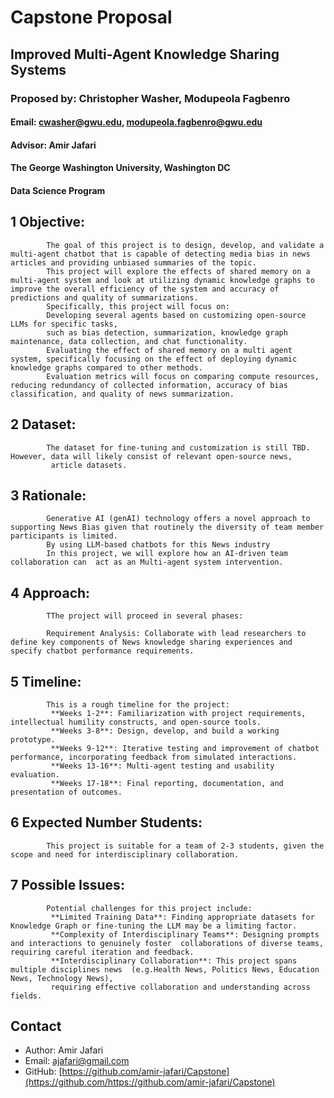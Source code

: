 
# Capstone Proposal
## Improved Multi-Agent Knowledge Sharing Systems
### Proposed by: Christopher Washer, Modupeola Fagbenro
#### Email: cwasher@gwu.edu, modupeola.fagbenro@gwu.edu
#### Advisor: Amir Jafari
#### The George Washington University, Washington DC  
#### Data Science Program


## 1 Objective:  
 
            The goal of this project is to design, develop, and validate a multi-agent chatbot that is capable of detecting media bias in news articles and providing unbiased summaries of the topic. 
            This project will explore the effects of shared memory on a multi-agent system and look at utilizing dynamic knowledge graphs to improve the overall efficiency of the system and accuracy of predictions and quality of summarizations. 
            Specifically, this project will focus on:
            Developing several agents based on customizing open-source LLMs for specific tasks, 
            such as bias detection, summarization, knowledge graph maintenance, data collection, and chat functionality.
            Evaluating the effect of shared memory on a multi agent system, specifically focusing on the effect of deploying dynamic knowledge graphs compared to other methods. 
            Evaluation metrics will focus on comparing compute resources, reducing redundancy of collected information, accuracy of bias classification, and quality of news summarization.



## 2 Dataset:  

            The dataset for fine-tuning and customization is still TBD. However, data will likely consist of relevant open-source news,
             article datasets.
            

## 3 Rationale:  

            Generative AI (genAI) technology offers a novel approach to supporting News Bias given that routinely the diversity of team member participants is limited. 
            By using LLM-based chatbots for this News industry
            In this project, we will explore how an AI-driven team collaboration can  act as an Multi-agent system intervention.
            

## 4 Approach:  

            TThe project will proceed in several phases:

            Requirement Analysis: Collaborate with lead researchers to define key components of News knowledge sharing experiences and specify chatbot performance requirements.
            

## 5 Timeline:  

            This is a rough timeline for the project:
             **Weeks 1-2**: Familiarization with project requirements, intellectual humility constructs, and open-source tools.
             **Weeks 3-8**: Design, develop, and build a working prototype.
             **Weeks 9-12**: Iterative testing and improvement of chatbot performance, incorporating feedback from simulated interactions.
             **Weeks 13-16**: Multi-agent testing and usability evaluation.
             **Weeks 17-18**: Final reporting, documentation, and presentation of outcomes.
            


## 6 Expected Number Students:  

            This project is suitable for a team of 2-3 students, given the scope and need for interdisciplinary collaboration.
            

## 7 Possible Issues:  

            Potential challenges for this project include:
             **Limited Training Data**: Finding appropriate datasets for Knowledge Graph or fine-tuning the LLM may be a limiting factor.
             **Complexity of Interdisciplinary Teams**: Designing prompts and interactions to genuinely foster  collaborations of diverse teams, requiring careful iteration and feedback.
             **Interdisciplinary Collaboration**: This project spans multiple disciplines news  (e.g.Health News, Politics News, Education News, Technology News), 
             requiring effective collaboration and understanding across fields.
            


## Contact
- Author: Amir Jafari
- Email: [ajafari@gmail.com](mailto:ajafari@gmail.com)
- GitHub: [https://github.com/amir-jafari/Capstone](https://github.com/https://github.com/amir-jafari/Capstone)
